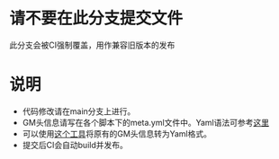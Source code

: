 # 请不要在此分支提交文件

此分支会被CI强制覆盖，用作兼容旧版本的发布

# 说明

* 代码修改请在main分支上进行。
* GM头信息请写在各个脚本下的meta.yml文件中。Yaml语法可参考[这里](https://www.ruanyifeng.com/blog/2016/07/yaml.html)
* 可以使用[这个工具](https://userscript.firefoxcn.net/)将原有的GM头信息转为Yaml格式。
* 提交后CI会自动build并发布。
 